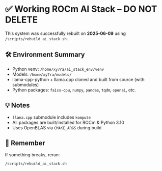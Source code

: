 # ✅ Working ROCm AI Stack – DO NOT DELETE

This system was successfully rebuilt on **2025-06-09** using `/scripts/rebuild_ai_stack.sh`.

## 🛠️ Environment Summary
- Python venv: `/home/xy7ra/ai_stack_env/venv`
- Models: `/home/xy7ra/models/`
- llama-cpp-python + llama.cpp cloned and built from source (with submodules)
- Python packages: `faiss-cpu`, `numpy`, `pandas`, `tqdm`, `openai`, etc.

## 💡 Notes
- `llama.cpp` submodule includes `kompute`
- All packages are built/installed for ROCm & Python 3.10
- Uses OpenBLAS via `CMAKE_ARGS` during build

## 🧠 Remember
If something breaks, rerun:
```bash
/scripts/rebuild_ai_stack.sh
